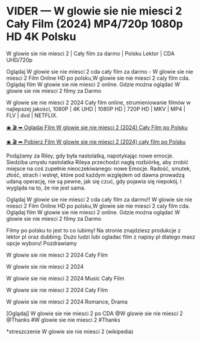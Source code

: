 # VIDER — W glowie sie nie miesci 2 Cały Film (2024) MP4/720p 1080p HD 4K Polsku


W glowie sie nie miesci 2 | Cały film za darmo | Polsku Lektor | CDA UHD/720p

Oglądaj W glowie sie nie miesci 2 cda cały film za darmo - W glowie sie nie miesci 2 Film Online HD po polsku,W glowie sie nie miesci 2 caly film cda. Oglądaj film W glowie sie nie miesci 2 online. Gdzie można oglądać W glowie sie nie miesci 2 filmy za Darmo

W glowie sie nie miesci 2 2024 Cały film online, strumieniowanie filmów w najlepszej jakości, 1080P | 4K UHD | 1080P HD | 720P HD | MKV | MP4 | FLV | dvd | NETFLIX.

[◉ 🎬 ➥ Ogladaj Film W glowie sie nie miesci 2 (2024) Cały Film po Polsku](https://weflix.cloud/pl/movie/1022789/inside-out-2-github)

[◉ 🎬 ➥ Pobierz Film W glowie sie nie miesci 2 (2024) cały film po Polsku](https://weflix.cloud/pl/movie/1022789/inside-out-2-github)

Podążamy za Riley, gdy była nastolatką, napotykając nowe emocje. Siedziba umysłu nastolatka Rileya przechodzi nagłą rozbiórkę, aby zrobić miejsce na coś zupełnie nieoczekiwanego: nowe Emocje. Radość, smutek, złość, strach i wstręt, które pod każdym względem od dawna prowadzą udaną operację, nie są pewne, jak się czuć, gdy pojawia się niepokój. I wygląda na to, że nie jest sama.

Oglądaj W glowie sie nie miesci 2 cda cały film za darmo!! W glowie sie nie miesci 2 Film Online HD po polsku,W glowie sie nie miesci 2 caly film cda. Oglądaj film W glowie sie nie miesci 2 online. Gdzie można oglądać W glowie sie nie miesci 2 filmy za Darmo

Filmy po polsku to jest to co lubimy! Na stronie znajdziesz produkcje z lektor pl oraz dubbing. Dużo ludzi lubi ogladac film z napisy pl dlatego masz opcje wyboru! Pozdrawiamy

W glowie sie nie miesci 2 2024 Cały Film

W glowie sie nie miesci 2 2024

W glowie sie nie miesci 2 2024 Music Cały Film

W glowie sie nie miesci 2 2024 Cały Film

W glowie sie nie miesci 2 2024 Romance, Drama

[Oglądaj] W glowie sie nie miesci 2 po CDA @W glowie sie nie miesci 2 @Thanks #W glowie sie nie miesci 2 #Thanks



*streszczenie W glowie sie nie miesci 2 (wikipedia)
